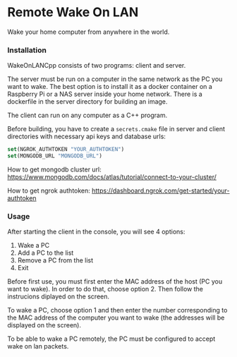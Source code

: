 # Remote Wake On LAN

Wake your home computer from anywhere in the world.

### Installation
WakeOnLANCpp consists of two programs: client and server.

The server must be run on a computer in the same network as the PC you want to wake. 
The best option is to install it as a docker container on a Raspberry Pi or a NAS server inside your home network. There is a dockerfile in the server directory for building an image.

The client can run on any computer as a C++ program.

Before building, you have to create a `secrets.cmake` file in server and client directories with necessary api keys and database urls:

``` cmake
set(NGROK_AUTHTOKEN "YOUR_AUTHTOKEN")
set(MONGODB_URL "MONGODB_URL")
```

How to get mongodb cluster url: https://www.mongodb.com/docs/atlas/tutorial/connect-to-your-cluster/

How to get ngrok authtoken: https://dashboard.ngrok.com/get-started/your-authtoken


### Usage

After starting the client in the console, you will see 4 options:
1. Wake a PC
2. Add a PC to the list
3. Remove a PC from the list
4. Exit

Before first use, you must first enter the MAC address of the host (PC you want to wake). 
In order to do that, choose option 2. Then follow the instrucions diplayed on the screen.

To wake a PC, choose option 1 and then enter the number corresponding to the MAC address of the computer you want to wake 
(the addresses will be displayed on the screen).

To be able to wake a PC remotely, the PC must be configured to accept wake on lan packets.
